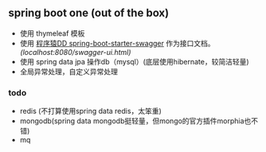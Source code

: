 ## spring boot one (out of the box)

* 使用 thymeleaf 模板
* 使用 [程序猿DD spring-boot-starter-swagger](https://github.com/dyc87112/spring-boot-starter-swagger) 作为接口文档。*(localhost:8080/swagger-ui.html)*
* 使用 spring data jpa 操作db（mysql）(底层使用hibernate，较简洁轻量)
* 全局异常处理，自定义异常处理

### todo
* redis (不打算使用spring data redis，太笨重)
* mongodb(spring data mongodb挺轻量，但mongo的官方插件morphia也不错)
* mq